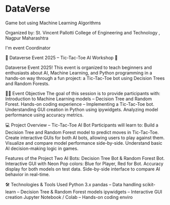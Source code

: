 # DataVerse
Game bot using Machine Learning Algorithms 

Organized by: St. Vincent Pallotti College of Engineering and Technology , Nagpur Maharashtra

I'm event Coordinator 

🌟 Dataverse Event 2025 – Tic-Tac-Toe AI Workshop 🌟

Dataverse Event 2025! This event is organized to teach beginners and enthusiasts about AI, Machine Learning, and Python programming in a hands-on way through a fun project: a Tic-Tac-Toe bot using Decision Trees and Random Forests.

🧑‍🏫 Event Objective
The goal of this session is to provide participants with:
Introduction to Machine Learning models – Decision Tree and Random Forest.
Hands-on coding experience – Implementing a Tic-Tac-Toe bot.
Understanding GUI creation in Python using ipywidgets.
Analyzing model performance using accuracy metrics.

💻 Project Overview – Tic-Tac-Toe AI Bot
Participants will learn to:
Build a Decision Tree and Random Forest model to predict moves in Tic-Tac-Toe.
Create interactive GUIs for both AI bots, allowing users to play against them.
Visualize and compare model performance side-by-side.
Understand basic AI decision-making logic in games.

Features of the Project
Two AI Bots: Decision Tree Bot & Random Forest Bot.
Interactive GUI with Neon Pop colors: Blue for Player, Red for Bot.
Accuracy display for both models on test data.
Side-by-side interface to compare AI behavior in real-time.

🛠 Technologies & Tools Used
Python 3.x
pandas – Data handling
scikit-learn – Decision Tree & Random Forest models
ipywidgets – Interactive GUI creation
Jupyter Notebook / Colab – Hands-on coding enviro
